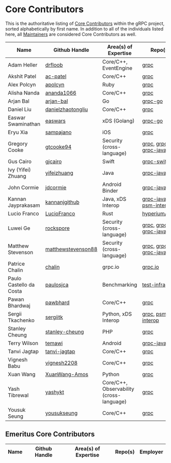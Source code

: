 # Core Contributors


This is the authoritative listing of
[Core Contributors](../contributor_ladder.md#core_contributor) within the gRPC project,
sorted alphabetically by first name. In addition to all of the individuals
listed here, all [Maintainers](maintainers.md) are considered Core Contributors
as well.


| Name | Github Handle | Area(s) of Expertise | Repo(s) | Employer | 
|--|--|--|--|--|
| Adam Heller | [drfloob](https://github.com/drfloob) | Core/C++, EventEngine | [grpc](https://github.com/grpc/grpc) | Google |
| Akshit Patel | [ac-patel](https://github.com/ac-patel) | Core/C++ | [grpc](https://github.com/grpc/grpc) | Google |
| Alex Polcyn | [apolcyn](https://github.com/apolcyn) | Ruby | [grpc](https://github.com/grpc/grpc) | Google | 
| Alisha Nanda | [ananda1066](https://github.com/ananda1066) | Core/C++ | [grpc](https://github.com/grpc/grpc) | Google |
| Arjan Bal | [arjan-bal](https://github.com/arjan-bal) | Go | [grpc-go](https://github.com/grpc/grpc-go) | Google |
| Daniel Liu | [danielzhaotongliu](https://github.com/danielzhaotongliu) | Core/C++ | [grpc](https://github.com/grpc/grpc) | Google |
| Easwar Swaminathan | [easwars](https://github.com/easwars) | xDS (Golang) | [grpc-go](https://github.com/grpc/grpc-go) | Google | 
| Eryu Xia | [sampajano](https://github.com/sampajano) | iOS | [grpc](https://github.com/grpc/grpc) | Google | 
| Gregory Cooke | [gtcooke94](https://github.com/gtcooke94) | Security (cross-language) | [grpc](https://github.com/grpc/grpc), [grpc-go](https://github.com/grpc/grpc-go), [grpc-java](https://github.com/grpc/grpc-java) | Google |
| Gus Cairo | [gjcairo](https://github.com/gjcairo) | Swift | [grpc-swift](https://github.com/grpc/grpc-swift) | Apple |
| Ivy (Yifei) Zhuang | [yifeizhuang](https://github.com/yifeizhuang) | Java | [grpc-java](https://github.com/grpc/grpc-java) | Google | 
| John Cormie | [jdcormie](https://github.com/jdcormie) | Android Binder | [grpc-java](https://github.com/grpc/grpc-java) | Google |
| Kannan Jayprakasam | [kannanjgithub](https://github.com/kannanjgithub) | Java, xDS Interop | [grpc-java](https://github.com/grpc/grpc-java), [psm-interop](https://github.com/grpc/psm-interop) | Google |
| Lucio Franco | [LucioFranco](https://github.com/LucioFranco) | Rust | [hyperium/tonic](https://github.com/hyperium/tonic) | Turso | 
| Luwei Ge | [rockspore](https://github.com/rockspore) | Security (cross-language) | [grpc](https://github.com/grpc/grpc), [grpc-go](https://github.com/grpc/grpc-go), [grpc-java](https://github.com/grpc/grpc-java) | Google |
| Matthew Stevenson | [matthewstevenson88](https://github.com/matthewstevenson88) | Security (cross-language) | [grpc](https://github.com/grpc/grpc), [grpc-go](https://github.com/grpc/grpc-go), [grpc-java](https://github.com/grpc/grpc-java) | Google |
| Patrice Chalin | [chalin](https://github.com/chalin) | grpc.io | [grpc.io](https://github.com/grpc/grpc.io) | CNCF |
| Paulo Castello da Costa | [paulosjca](https://github.com/paulosjca) | Benchmarking | [test-infra](https://github.com/grpc/test-infra) | Google |
| Pawan Bhardwaj | [pawbhard](https://github.com/pawbhard) | Core/C++ | [grpc](https://github.com/grpc/grpc) | Google |
| Sergii Tkachenko | [sergiitk](https://github.com/sergiitk) | Python, xDS Interop | [grpc](https://github.com/grpc/grpc), [psm-interop](https://github.com/grpc/psm-interop) | Google |
| Stanley Cheung | [stanley-cheung](https://github.com/stanley-cheung) | PHP | [grpc](https://github.com/grpc/grpc) | Google | 
| Terry Wilson | [temawi](https://github.com/temawi) | Android | [grpc-java](https://github.com/grpc/grpc-java) | Google | 
| Tanvi Jagtap | [tanvi-jagtap](https://github.com/tanvi-jagtap) | Core/C++ | [grpc](https://github.com/grpc/grpc) | Google | 
| Vignesh Babu | [vignesh2208](https://github.com/vignesh2208) | Core/C++ | [grpc](https://github.com/grpc/grpc)| Google |
| Xuan Wang | [XuanWang-Amos](https://github.com/XuanWang-Amos) | Python | [grpc](https://github.com/grpc/grpc) | Google | 
| Yash Tibrewal | [yashykt](https://github.com/yashykt) | Core/C++, Observability (cross-language) | [grpc](https://github.com/grpc/grpc) | Google | 
| Yousuk Seung | [yousukseung](https://github.com/yousukseung) | Core/C++ | [grpc](https://github.com/grpc/grpc) | Google | 

## Emeritus Core Contributors

| Name | Github Handle | Area(s) of Expertise | Repo(s) | Employer | 
|--|--|--|--|--|
